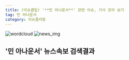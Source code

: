 ```yaml
---
title: (이슈클립) '**민 아나운서**' 관련 이슈, 기사 모아 보기
tag: 민 아나운서
category: 이슈클리핑
---
```

![wordcloud](https://s3.ap-northeast-2.amazonaws.com/lyrics101-wordcloud/2018-09-27-1538042897.png)
![news_img](https://user-images.githubusercontent.com/42597476/44507050-1206f400-a6e4-11e8-8d98-7ffbfebb353f.png)
## **'**민 아나운서**'** 뉴스속보 검색결과

